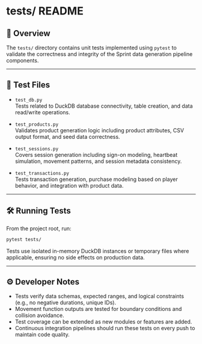 # tests/ README

## 🧪 Overview

The `tests/` directory contains unit tests implemented using `pytest` to validate the correctness and integrity of the Sprint data generation pipeline components.

---

## 📂 Test Files

- `test_db.py`  
  Tests related to DuckDB database connectivity, table creation, and data read/write operations.

- `test_products.py`  
  Validates product generation logic including product attributes, CSV output format, and seed data correctness.

- `test_sessions.py`  
  Covers session generation including sign-on modeling, heartbeat simulation, movement patterns, and session metadata consistency.

- `test_transactions.py`  
  Tests transaction generation, purchase modeling based on player behavior, and integration with product data.

---

## 🛠️ Running Tests

From the project root, run:

```bash
pytest tests/
```

Tests use isolated in-memory DuckDB instances or temporary files where applicable, ensuring no side effects on production data.

---

## ⚙️ Developer Notes

- Tests verify data schemas, expected ranges, and logical constraints (e.g., no negative durations, unique IDs).
- Movement function outputs are tested for boundary conditions and collision avoidance.
- Test coverage can be extended as new modules or features are added.
- Continuous integration pipelines should run these tests on every push to maintain code quality.
